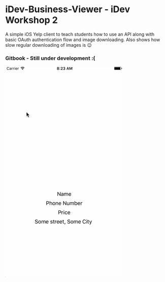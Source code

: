 # iDev-Business-Viewer - iDev Workshop 2

A simple iOS Yelp client to teach students how to use an API along with basic OAuth authentication flow and image downloading. Also shows how slow regular downloading of images is 😉

### Gitbook  - Still under development :(
![alt tag](business.gif)

